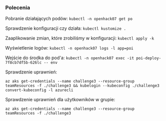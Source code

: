 ### Polecenia
Pobranie działających podów:
`kubectl -n openhack07 get po`

Sprawdzenie konfiguracji czy działa:
`kubectl kustomize .`

Zaaplikowanie zmian, które zrobiliśmy w konfiguracji:
`kubectl apply -k`

Wyświetlenie logów:
`kubectl -n openhack07 logs -l app=poi`

Wejście do środka do pod'a:
`kubectl -n openhack07 exec -it poi-deploy-7f8cb7df5b-626lc -- env`

Sprawdzenie uprawnień:
```
az aks get-credentials --name challenge3 --resource-group teamResources -f ./challenge3 && kubelogin --kubeconfig ./challenge3 convert-kubeconfig -l azurecli
```
Sprawdzenie uprawnień dla użytkowników w grupie:
```
az aks get-credentials --name challenge3 --resource-group teamResources -f ./challenge3
```
